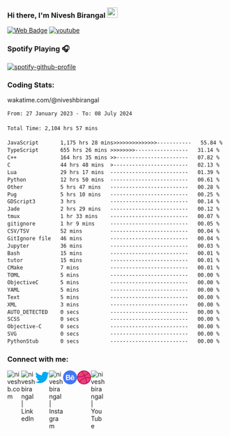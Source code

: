 <!--<img align="right" src='https://github.com/niveshbirangal/niveshbirangal/blob/master/source/gifs/hey.gif' width="150" height="150">-->

### Hi there, I'm Nivesh Birangal <img src="https://github.com/TheDudeThatCode/TheDudeThatCode/blob/master/Assets/Hi.gif" width="24" height="24">

[![Web Badge](https://img.shields.io/badge/-niveshb.com-blueviolet?style=flat-square&logo=webmoney&logoColor=white&link=https://niveshb.com)](https://niveshb.com)
[![youtube](https://img.shields.io/youtube/channel/views/UCpwUP_HiOyG_GHluWpQK59g?style=social)](https://www.youtube.com/watch?v=udY540zICDY&ab_channel=NiveshBirangal/udY540zICDY)


<!--<img align="right" src='https://github.com/niveshbirangal/niveshbirangal/blob/master/source/gifs/song.gif' width="150" height="150">-->

### Spotify Playing 🎧
[![spotify-github-profile](https://spotify-github-profile.kittinanx.com/api/view?uid=niveshbirangal&cover_image=true&theme=novatorem&show_offline=false&background_color=121212&interchange=false&bar_color=53b14f&bar_color_cover=false)](https://open.spotify.com/user/niveshbirangal)

### Coding Stats: 
wakatime.com/@niveshbirangal
<!--START_SECTION:waka-->

```txt
From: 27 January 2023 - To: 08 July 2024

Total Time: 2,104 hrs 57 mins

JavaScript       1,175 hrs 28 mins>>>>>>>>>>>>>>-----------   55.84 %
TypeScript       655 hrs 26 mins >>>>>>>>-----------------   31.14 %
C++              164 hrs 35 mins >>-----------------------   07.82 %
C                44 hrs 48 mins  >------------------------   02.13 %
Lua              29 hrs 17 mins  -------------------------   01.39 %
Python           12 hrs 50 mins  -------------------------   00.61 %
Other            5 hrs 47 mins   -------------------------   00.28 %
Pug              5 hrs 10 mins   -------------------------   00.25 %
GDScript3        3 hrs           -------------------------   00.14 %
Jade             2 hrs 29 mins   -------------------------   00.12 %
tmux             1 hr 33 mins    -------------------------   00.07 %
gitignore        1 hr 9 mins     -------------------------   00.05 %
CSV/TSV          52 mins         -------------------------   00.04 %
GitIgnore file   46 mins         -------------------------   00.04 %
Jupyter          36 mins         -------------------------   00.03 %
Bash             15 mins         -------------------------   00.01 %
tutor            15 mins         -------------------------   00.01 %
CMake            7 mins          -------------------------   00.01 %
TOML             5 mins          -------------------------   00.00 %
ObjectiveC       5 mins          -------------------------   00.00 %
YAML             5 mins          -------------------------   00.00 %
Text             5 mins          -------------------------   00.00 %
XML              3 mins          -------------------------   00.00 %
AUTO_DETECTED    0 secs          -------------------------   00.00 %
SCSS             0 secs          -------------------------   00.00 %
Objective-C      0 secs          -------------------------   00.00 %
SVG              0 secs          -------------------------   00.00 %
PythonStub       0 secs          -------------------------   00.00 %
```

<!--END_SECTION:waka-->

### Connect with me:

[<img align="left" alt="niveshb.com" width="32px" src="https://raw.githubusercontent.com/niveshbirangal/niveshbirangal/master/source/website.svg"/>][website]

[<img align="left" alt="niveshbirangal | LinkedIn" width="32px" src="https://raw.githubusercontent.com/niveshbirangal/niveshbirangal/master/source/linkedin.svg"/>][linkedin]

[<img align="left" alt="niveshbirangal | Twitter" width="32px" src="https://raw.githubusercontent.com/niveshbirangal/niveshbirangal/master/source/twitter.png"/>][twitter]

[<img align="left" alt="niveshbirangal | Instagram" width="32px" src="https://raw.githubusercontent.com/niveshbirangal/niveshbirangal/master/source/instagram.svg"/>][instagram]

[<img align="left" alt="niveshbirangal | Behance" width="32px" src="https://raw.githubusercontent.com/niveshbirangal/niveshbirangal/master/source/behance.png"/>][behance]

[<img align="left" alt="niveshbirangal | Dribbble" width="32px" src="https://raw.githubusercontent.com/niveshbirangal/niveshbirangal/master/source/dribbble.png"/>][dribbble]

[<img align="left" alt="niveshbirangal | YouTube" width="32px" src="https://raw.githubusercontent.com/niveshbirangal/niveshbirangal/master/source/youtube.svg"/>][youtube]

&nbsp;&nbsp;&nbsp;&nbsp;&nbsp;&nbsp;&nbsp;&nbsp;&nbsp;<!--<img align="center" src='https://github.com/niveshbirangal/niveshbirangal/blob/master/source/gifs/head.gif' width="300">-->


[website]: https://niveshb.com
[linkedin]: https://linkedin.com/in/niveshbirangal
[twitter]: https://twitter.com/niveshbirangal
[instagram]: https://instagram.com/niveshbirangal
[behance]: https://www.behance.net/niveshbirangal
[dribbble]: https://dribbble.com/niveshbirangal
[youtube]: https://img.shields.io/youtube/channel/views/UCpwUP_HiOyG_GHluWpQK59g?style=social
